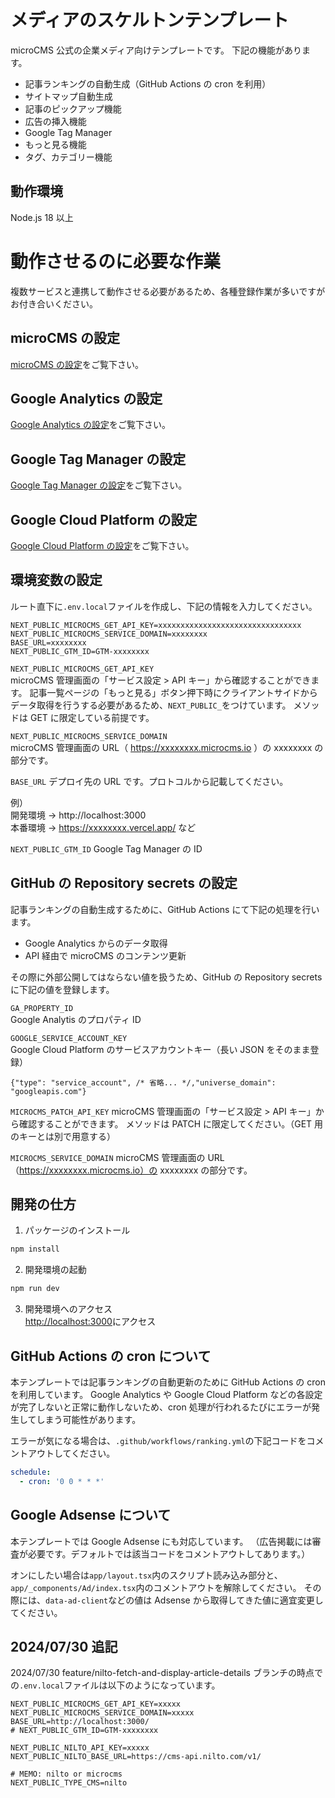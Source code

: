 # メディアのスケルトンテンプレート

microCMS 公式の企業メディア向けテンプレートです。
下記の機能があります。

- 記事ランキングの自動生成（GitHub Actions の cron を利用）
- サイトマップ自動生成
- 記事のピックアップ機能
- 広告の挿入機能
- Google Tag Manager
- もっと見る機能
- タグ、カテゴリー機能

## 動作環境

Node.js 18 以上

# 動作させるのに必要な作業

複数サービスと連携して動作させる必要があるため、各種登録作業が多いですがお付き合いください。

## microCMS の設定

[microCMS の設定](https://github.com/microcmsio/nextjs-media-skeleton-template/blob/main/docs/setup-microcms.md)をご覧下さい。

## Google Analytics の設定

[Google Analytics の設定](https://github.com/microcmsio/nextjs-media-skeleton-template/blob/main/docs/setup-google-analytics.md)をご覧下さい。

## Google Tag Manager の設定

[Google Tag Manager の設定](https://github.com/microcmsio/nextjs-media-skeleton-template/blob/main/docs/setup-google-tag-manager.md)をご覧下さい。

## Google Cloud Platform の設定

[Google Cloud Platform の設定](https://github.com/microcmsio/nextjs-media-skeleton-template/blob/main/docs/setup-google-cloud-platform.md)をご覧下さい。

## 環境変数の設定

ルート直下に`.env.local`ファイルを作成し、下記の情報を入力してください。

```
NEXT_PUBLIC_MICROCMS_GET_API_KEY=xxxxxxxxxxxxxxxxxxxxxxxxxxxxxxxx
NEXT_PUBLIC_MICROCMS_SERVICE_DOMAIN=xxxxxxxx
BASE_URL=xxxxxxxx
NEXT_PUBLIC_GTM_ID=GTM-xxxxxxxx
```

`NEXT_PUBLIC_MICROCMS_GET_API_KEY`  
microCMS 管理画面の「サービス設定 > API キー」から確認することができます。
記事一覧ページの「もっと見る」ボタン押下時にクライアントサイドからデータ取得を行うする必要があるため、`NEXT_PUBLIC_`をつけています。
メソッドは GET に限定している前提です。

`NEXT_PUBLIC_MICROCMS_SERVICE_DOMAIN`  
microCMS 管理画面の URL（ https://xxxxxxxx.microcms.io ）の xxxxxxxx の部分です。

`BASE_URL`
デプロイ先の URL です。プロトコルから記載してください。

例）  
開発環境 → http://localhost:3000  
本番環境 → https://xxxxxxxx.vercel.app/ など

`NEXT_PUBLIC_GTM_ID`
Google Tag Manager の ID

## GitHub の Repository secrets の設定

記事ランキングの自動生成するために、GitHub Actions にて下記の処理を行います。

- Google Analytics からのデータ取得
- API 経由で microCMS のコンテンツ更新

その際に外部公開してはならない値を扱うため、GitHub の Repository secrets に下記の値を登録します。

`GA_PROPERTY_ID`  
Google Analytis のプロパティ ID

`GOOGLE_SERVICE_ACCOUNT_KEY`  
Google Cloud Platform のサービスアカウントキー（長い JSON をそのまま登録）

```
{"type": "service_account", /* 省略... */,"universe_domain": "googleapis.com"}
```

`MICROCMS_PATCH_API_KEY`
microCMS 管理画面の「サービス設定 > API キー」から確認することができます。
メソッドは PATCH に限定してください。（GET 用のキーとは別で用意する）

`MICROCMS_SERVICE_DOMAIN`
microCMS 管理画面の URL（https://xxxxxxxx.microcms.io）の xxxxxxxx の部分です。

## 開発の仕方

1. パッケージのインストール

```bash
npm install
```

2. 開発環境の起動

```bash
npm run dev
```

3. 開発環境へのアクセス  
   [http://localhost:3000](http://localhost:3000)にアクセス

## GitHub Actions の cron について

本テンプレートでは記事ランキングの自動更新のために GitHub Actions の cron を利用しています。
Google Analytics や Google Cloud Platform などの各設定が完了しないと正常に動作しないため、cron 処理が行われるたびにエラーが発生してしまう可能性があります。

エラーが気になる場合は、`.github/workflows/ranking.yml`の下記コードをコメントアウトしてください。

```yml
schedule:
  - cron: '0 0 * * *'
```

## Google Adsense について

本テンプレートでは Google Adsense にも対応しています。
（広告掲載には審査が必要です。デフォルトでは該当コードをコメントアウトしてあります。）

オンにしたい場合は`app/layout.tsx`内のスクリプト読み込み部分と、`app/_components/Ad/index.tsx`内のコメントアウトを解除してください。
その際には、`data-ad-client`などの値は Adsense から取得してきた値に適宜変更してください。

## 2024/07/30 追記

2024/07/30 feature/nilto-fetch-and-display-article-details ブランチの時点での`.env.local`ファイルは以下のようになっています。

```
NEXT_PUBLIC_MICROCMS_GET_API_KEY=xxxxx
NEXT_PUBLIC_MICROCMS_SERVICE_DOMAIN=xxxxx
BASE_URL=http://localhost:3000/
# NEXT_PUBLIC_GTM_ID=GTM-xxxxxxxx

NEXT_PUBLIC_NILTO_API_KEY=xxxxx
NEXT_PUBLIC_NILTO_BASE_URL=https://cms-api.nilto.com/v1/

# MEMO: nilto or microcms
NEXT_PUBLIC_TYPE_CMS=nilto
```
